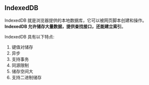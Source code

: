 ## IndexedDB

IndexedDB 就是浏览器提供的本地数据库，它可以被网页脚本创建和操作。**IndexedDB 允许储存大量数据，提供查找接口，还能建立索引**。

IndexedDB 具有以下特点:
1. 键值对储存
2. 异步
3. 支持事务
4. 同源限制
5. 储存空间大
6. 支持二进制储存